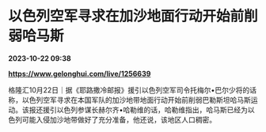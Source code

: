 # 以色列空军寻求在加沙地面行动开始前削弱哈马斯

**2023-10-22 09:38**

**https://www.gelonghui.com/live/1256639**

格隆汇10月22日｜据《耶路撒冷邮报》援引以色列空军司令托梅尔•巴尔少将的话称，以色列空军寻求在本国军队的加沙地带地面行动开始前削弱巴勒斯坦哈马斯运动。该报还援引以色列参谋长赫尔齐•哈勒维的话，哈勒维指出，哈马斯已经为以色列可能入侵加沙地带做好了充分准备，他还说，该地区人口稠密。